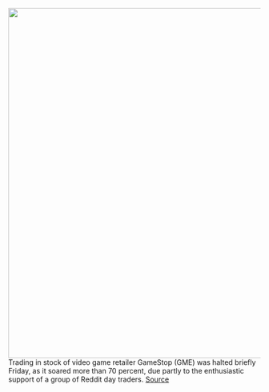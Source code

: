 <img src='https://cdn.vox-cdn.com/thumbor/MhNrM8fzyc6SavTDyp9O7jg5gNQ=/0x0:3600x2396/1200x800/filters:focal(1231x583:1807x1159)/cdn.vox-cdn.com/uploads/chorus_image/image/68707895/1227730798.0.jpg' width='700px' /><br/>
Trading in stock of video game retailer GameStop (GME) was halted briefly Friday, as it soared more than 70 percent, due partly to the enthusiastic support of a group of Reddit day traders.
<a href='https://www.theverge.com/2021/1/22/22244900/game-stop-stock-halted-trading-volatility'> Source <a/>